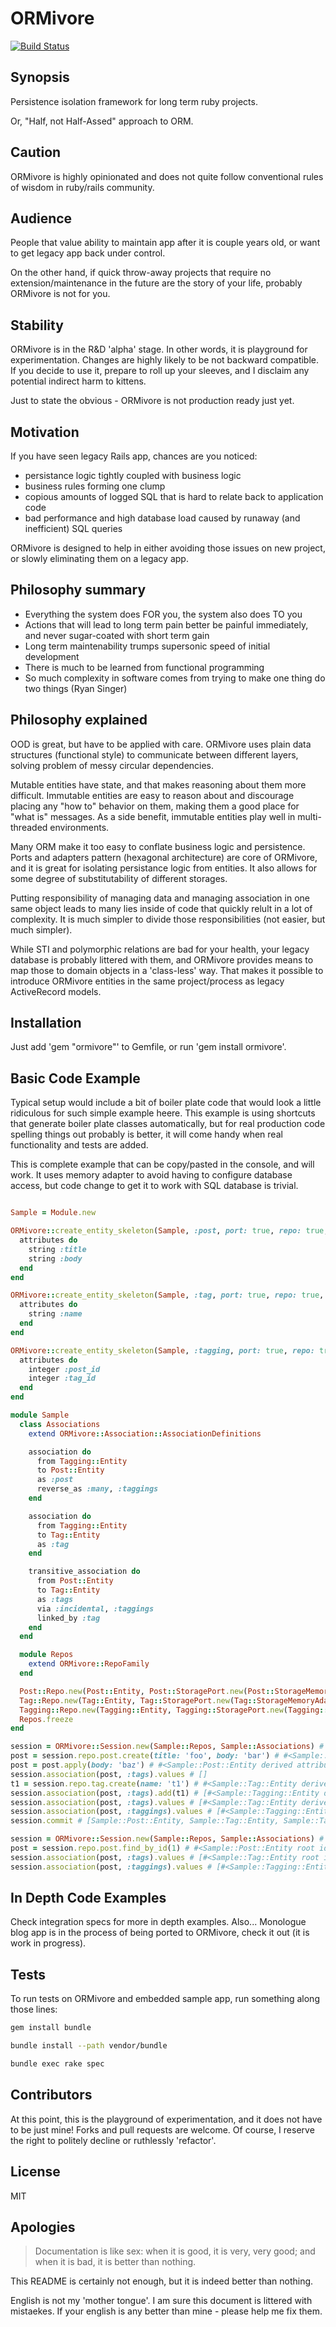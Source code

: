 # ORMivore

[![Build Status](https://secure.travis-ci.org/olek/ormivore.png)](http://travis-ci.org/olek/ormivore)

## Synopsis

Persistence isolation framework for long term ruby projects.

Or, "Half, not Half-Assed" approach to ORM.

## Caution

ORMivore is highly opinionated and does not quite follow conventional
rules of wisdom in ruby/rails community.

## Audience

People that value ability to maintain app after it is couple years old,
or want to get legacy app back under control.

On the other hand, if quick throw-away projects that require no
extension/maintenance in the future are the story of your life,
probably ORMivore is not for you.

## Stability

ORMivore is in the R&D 'alpha' stage. In other words, it is playground
for experimentation. Changes are highly likely to be not backward
compatible. If you decide to use it, prepare to roll up your sleeves,
and I disclaim any potential indirect harm to kittens.

Just to state the obvious - ORMivore is not production ready just yet.

## Motivation

If you have seen legacy Rails app, chances are you noticed:

- persistance logic tightly coupled with business logic
- business rules forming one clump
- copious amounts of logged SQL that is hard to relate back to application code
- bad performance and high database load caused by runaway (and inefficient) SQL
queries

ORMivore is designed to help in either avoiding those issues on new
project, or slowly eliminating them on a legacy app.

## Philosophy summary

- Everything the system does FOR you, the system also does TO you
- Actions that will lead to long term pain better be painful
immediately, and never sugar-coated with short term gain
- Long term maintenability trumps supersonic speed of initial development
- There is much to be learned from functional programming
- So much complexity in software comes from trying to make one thing do
  two things (Ryan Singer)

## Philosophy explained

OOD is great, but have to be applied with care. ORMivore uses plain data
structures (functional style) to communicate between different layers,
solving problem of messy circular dependencies.

Mutable entities have state, and that makes reasoning about them more
difficult. Immutable entities are easy to reason about and discourage
placing any "how to" behavior on them, making them a good place for
"what is" messages.  As a side benefit, immutable entities play well in
multi-threaded environments.

Many ORM make it too easy to conflate business logic and persistence.
Ports and adapters pattern (hexagonal architecture) are core of
ORMivore, and it is great for isolating persistance logic from entities.
It also allows for some degree of substitutability of different storages.

Putting responsibility of managing data and managing association in one
same object leads to many lies inside of code that quickly relult in a
lot of complexity. It is much simpler to divide those responsibilities
(not easier, but much simpler).

While STI and polymorphic relations are bad for your health, your legacy
database is probably littered with them, and ORMivore provides means to
map those to domain objects in a 'class-less' way.
That makes it possible to introduce ORMivore entities in the same
project/process as legacy ActiveRecord models.

## Installation

Just add 'gem "ormivore"' to Gemfile, or run 'gem install ormivore'.

## Basic Code Example

Typical setup would include a bit of boiler plate code that would look a
little ridiculous for such simple example heere. This example is using
shortcuts that generate boiler plate classes automatically, but for real
production code spelling things out probably is better, it will come
handy when real functionality and tests are added.

This is complete example that can be copy/pasted in the console, and
will work. It uses memory adapter to avoid having to configure database
access, but code change to get it to work with SQL database is trivial.

```ruby

Sample = Module.new

ORMivore::create_entity_skeleton(Sample, :post, port: true, repo: true, memory_adapter: true) do
  attributes do
    string :title
    string :body
  end
end

ORMivore::create_entity_skeleton(Sample, :tag, port: true, repo: true, memory_adapter: true) do
  attributes do
    string :name
  end
end

ORMivore::create_entity_skeleton(Sample, :tagging, port: true, repo: true, memory_adapter: true) do
  attributes do
    integer :post_id
    integer :tag_id
  end
end

module Sample
  class Associations
    extend ORMivore::Association::AssociationDefinitions

    association do
      from Tagging::Entity
      to Post::Entity
      as :post
      reverse_as :many, :taggings
    end

    association do
      from Tagging::Entity
      to Tag::Entity
      as :tag
    end

    transitive_association do
      from Post::Entity
      to Tag::Entity
      as :tags
      via :incidental, :taggings
      linked_by :tag
    end
  end

  module Repos
    extend ORMivore::RepoFamily
  end

  Post::Repo.new(Post::Entity, Post::StoragePort.new(Post::StorageMemoryAdapter.new), family: Repos)
  Tag::Repo.new(Tag::Entity, Tag::StoragePort.new(Tag::StorageMemoryAdapter.new), family: Repos)
  Tagging::Repo.new(Tagging::Entity, Tagging::StoragePort.new(Tagging::StorageMemoryAdapter.new), family: Repos)
  Repos.freeze
end

session = ORMivore::Session.new(Sample::Repos, Sample::Associations) # #<ORMivore::Session:0x7ffe1beef7c0>
post = session.repo.post.create(title: 'foo', body: 'bar') # #<Sample::Post::Entity derived attributes={:title=>"foo", :body=>"bar"}>
post = post.apply(body: 'baz') # #<Sample::Post::Entity derived attributes={:title=>"foo", :body=>"baz"}>
session.association(post, :tags).values # []
t1 = session.repo.tag.create(name: 't1') # #<Sample::Tag::Entity derived attributes={:name=>"t1"}>
session.association(post, :tags).add(t1) # [#<Sample::Tagging::Entity derived attributes={:post_id=>-1, :tag_id=>-1}>]
session.association(post, :tags).values # [#<Sample::Tag::Entity derived attributes={:name=>"t1"}>]
session.association(post, :taggings).values # [#<Sample::Tagging::Entity derived attributes={:post_id=>-1, :tag_id=>-1}>]
session.commit # [Sample::Post::Entity, Sample::Tag::Entity, Sample::Tagging::Entity]

session = ORMivore::Session.new(Sample::Repos, Sample::Associations) # #<ORMivore::Session:0x7ffe1be699e0>
post = session.repo.post.find_by_id(1) # #<Sample::Post::Entity root id=1 attributes={:title=>"foo", :body=>"baz"}>
session.association(post, :tags).values # [#<Sample::Tag::Entity root id=1 attributes={:name=>"t1"}>]
session.association(post, :taggings).values # [#<Sample::Tagging::Entity root id=1 attributes={:post_id=>1, :tag_id=>1}>]


```

## In Depth Code Examples

Check integration specs for more in depth examples. Also...
Monologue blog app is in the process of being ported to ORMivore, check
it out (it is work in progress).

## Tests

To run tests on ORMivore and embedded sample app, run something along
those lines:

```bash
gem install bundle

bundle install --path vendor/bundle

bundle exec rake spec
```

## Contributors

At this point, this is the playground of experimentation, and it does
not have to be just mine! Forks and pull requests are welcome. Of
course, I reserve the right to politely decline or ruthlessly
'refactor'.

## License

MIT

## Apologies

> Documentation is like sex: when it is good, it is very, very good; and when it is bad, it is better than nothing.

This README is certainly not enough, but it is indeed better than nothing.

English is not my 'mother tongue'. I am sure this document is littered
with mistaekes. If your english is any better than mine - please help me
fix them.
